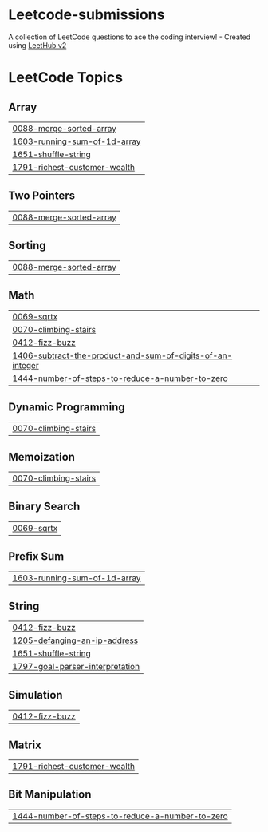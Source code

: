 # Leetcode-submissions
A collection of LeetCode questions to ace the coding interview! - Created using [LeetHub v2](https://github.com/arunbhardwaj/LeetHub-2.0)

<!---LeetCode Topics Start-->
# LeetCode Topics
## Array
|  |
| ------- |
| [0088-merge-sorted-array](https://github.com/Yugeshwaran-gm/Leetcode-submissions/tree/master/0088-merge-sorted-array) |
| [1603-running-sum-of-1d-array](https://github.com/Yugeshwaran-gm/Leetcode-submissions/tree/master/1603-running-sum-of-1d-array) |
| [1651-shuffle-string](https://github.com/Yugeshwaran-gm/Leetcode-submissions/tree/master/1651-shuffle-string) |
| [1791-richest-customer-wealth](https://github.com/Yugeshwaran-gm/Leetcode-submissions/tree/master/1791-richest-customer-wealth) |
## Two Pointers
|  |
| ------- |
| [0088-merge-sorted-array](https://github.com/Yugeshwaran-gm/Leetcode-submissions/tree/master/0088-merge-sorted-array) |
## Sorting
|  |
| ------- |
| [0088-merge-sorted-array](https://github.com/Yugeshwaran-gm/Leetcode-submissions/tree/master/0088-merge-sorted-array) |
## Math
|  |
| ------- |
| [0069-sqrtx](https://github.com/Yugeshwaran-gm/Leetcode-submissions/tree/master/0069-sqrtx) |
| [0070-climbing-stairs](https://github.com/Yugeshwaran-gm/Leetcode-submissions/tree/master/0070-climbing-stairs) |
| [0412-fizz-buzz](https://github.com/Yugeshwaran-gm/Leetcode-submissions/tree/master/0412-fizz-buzz) |
| [1406-subtract-the-product-and-sum-of-digits-of-an-integer](https://github.com/Yugeshwaran-gm/Leetcode-submissions/tree/master/1406-subtract-the-product-and-sum-of-digits-of-an-integer) |
| [1444-number-of-steps-to-reduce-a-number-to-zero](https://github.com/Yugeshwaran-gm/Leetcode-submissions/tree/master/1444-number-of-steps-to-reduce-a-number-to-zero) |
## Dynamic Programming
|  |
| ------- |
| [0070-climbing-stairs](https://github.com/Yugeshwaran-gm/Leetcode-submissions/tree/master/0070-climbing-stairs) |
## Memoization
|  |
| ------- |
| [0070-climbing-stairs](https://github.com/Yugeshwaran-gm/Leetcode-submissions/tree/master/0070-climbing-stairs) |
## Binary Search
|  |
| ------- |
| [0069-sqrtx](https://github.com/Yugeshwaran-gm/Leetcode-submissions/tree/master/0069-sqrtx) |
## Prefix Sum
|  |
| ------- |
| [1603-running-sum-of-1d-array](https://github.com/Yugeshwaran-gm/Leetcode-submissions/tree/master/1603-running-sum-of-1d-array) |
## String
|  |
| ------- |
| [0412-fizz-buzz](https://github.com/Yugeshwaran-gm/Leetcode-submissions/tree/master/0412-fizz-buzz) |
| [1205-defanging-an-ip-address](https://github.com/Yugeshwaran-gm/Leetcode-submissions/tree/master/1205-defanging-an-ip-address) |
| [1651-shuffle-string](https://github.com/Yugeshwaran-gm/Leetcode-submissions/tree/master/1651-shuffle-string) |
| [1797-goal-parser-interpretation](https://github.com/Yugeshwaran-gm/Leetcode-submissions/tree/master/1797-goal-parser-interpretation) |
## Simulation
|  |
| ------- |
| [0412-fizz-buzz](https://github.com/Yugeshwaran-gm/Leetcode-submissions/tree/master/0412-fizz-buzz) |
## Matrix
|  |
| ------- |
| [1791-richest-customer-wealth](https://github.com/Yugeshwaran-gm/Leetcode-submissions/tree/master/1791-richest-customer-wealth) |
## Bit Manipulation
|  |
| ------- |
| [1444-number-of-steps-to-reduce-a-number-to-zero](https://github.com/Yugeshwaran-gm/Leetcode-submissions/tree/master/1444-number-of-steps-to-reduce-a-number-to-zero) |
<!---LeetCode Topics End-->